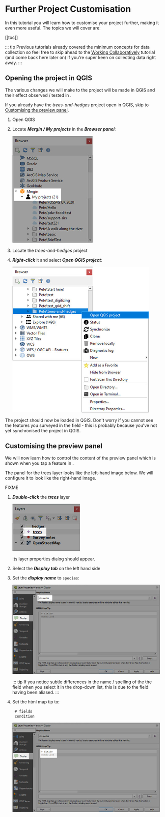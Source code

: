 # Further Project Customisation

In this tutorial you will learn how to customise your <MainPlatformName /> project further, making it even more useful. The topics we will cover are:

[[toc]]

::: tip
Previous tutorials already covered the minimum concepts for data collection so feel free to skip ahead to the [Working Collaboratively](./fixme) tutorial (and come back here later on) if you're super keen on collecting data right away.
:::


## Opening the project in QGIS

The various changes we will make to the project will be made in QGIS and their effect observed / tested in <MobileAppName />.

If you already have the *trees-and-hedges* project open in QGIS, skip to [Customising the preview panel](#customising-the-preview-panel).

1. Open QGIS
2. Locate ***Mergin / My projects*** in the ***Browser panel***:

	![](./qgis-mergin-my-projects.jpg)

3. Locate the *trees-and-hedges* project
4. ***Right-click*** it and select ***Open QGIS project***:

	![](./qgis-mergin-open-project.jpg)

The project should now be loaded in QGIS. Don't worry if you cannot see the features you surveyed in the field - this is probably because you've not yet synchronised the project in QGIS.
 

## Customising the preview panel

We will now learn how to control the content of the preview panel which is shown when you tap a feature in <MobileAppName />.

The panel for the trees layer looks like the left-hand image below. We will configure it to look like the right-hand image.

FIXME

1. ***Double-click*** the ***trees*** layer

	![](./qgis-trees-layer.jpg)

	Its layer properties dialog should appear.

2. Select the ***Display tab*** on the left hand side
3. Set the ***display name*** to `species`:

	![](./qgis-display-name.jpg)

	::: tip
	If you notice subtle differences in the name / spelling of the the field when you select it in the drop-down list, this is due to the field having been aliased.
	:::

4. Set the html map tip to:

		# fields
		condition

	![](./qgis-html-map-tip.jpg)
